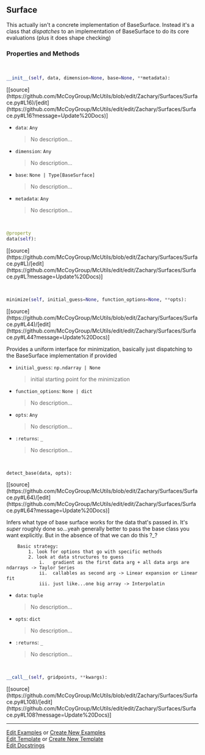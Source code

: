 ## <a id="McUtils.Zachary.Surfaces.Surface.Surface">Surface</a>
This actually isn't a concrete implementation of BaseSurface.
Instead it's a class that _dispatches_ to an implementation of BaseSurface to do its core evaluations (plus it does shape checking)

### Properties and Methods
<a id="McUtils.Zachary.Surfaces.Surface.Surface.__init__" class="docs-object-method">&nbsp;</a> 
```python
__init__(self, data, dimension=None, base=None, **metadata): 
```
<div class="docs-source-link" markdown="1">
[[source](https://github.com/McCoyGroup/McUtils/blob/edit/Zachary/Surfaces/Surface.py#L16)/[edit](https://github.com/McCoyGroup/McUtils/edit/edit/Zachary/Surfaces/Surface.py#L16?message=Update%20Docs)]
</div>


- `data`: `Any`
    >No description...
- `dimension`: `Any`
    >No description...
- `base`: `None | Type[BaseSurface]`
    >No description...
- `metadata`: `Any`
    >No description...

<a id="McUtils.Zachary.Surfaces.Surface.Surface.data" class="docs-object-method">&nbsp;</a> 
```python
@property
data(self): 
```
<div class="docs-source-link" markdown="1">
[[source](https://github.com/McCoyGroup/McUtils/blob/edit/Zachary/Surfaces/Surface.py#L)/[edit](https://github.com/McCoyGroup/McUtils/edit/edit/Zachary/Surfaces/Surface.py#L?message=Update%20Docs)]
</div>

<a id="McUtils.Zachary.Surfaces.Surface.Surface.minimize" class="docs-object-method">&nbsp;</a> 
```python
minimize(self, initial_guess=None, function_options=None, **opts): 
```
<div class="docs-source-link" markdown="1">
[[source](https://github.com/McCoyGroup/McUtils/blob/edit/Zachary/Surfaces/Surface.py#L44)/[edit](https://github.com/McCoyGroup/McUtils/edit/edit/Zachary/Surfaces/Surface.py#L44?message=Update%20Docs)]
</div>

Provides a uniform interface for minimization, basically just dispatching to the BaseSurface implementation if provided
- `initial_guess`: `np.ndarray | None`
    >initial starting point for the minimization
- `function_options`: `None | dict`
    >No description...
- `opts`: `Any`
    >No description...
- `:returns`: `_`
    >No description...

<a id="McUtils.Zachary.Surfaces.Surface.Surface.detect_base" class="docs-object-method">&nbsp;</a> 
```python
detect_base(data, opts): 
```
<div class="docs-source-link" markdown="1">
[[source](https://github.com/McCoyGroup/McUtils/blob/edit/Zachary/Surfaces/Surface.py#L64)/[edit](https://github.com/McCoyGroup/McUtils/edit/edit/Zachary/Surfaces/Surface.py#L64?message=Update%20Docs)]
</div>

Infers what type of base surface works for the data that's passed in.
        It's _super_ roughly done so...yeah generally better to pass the base class you want explicitly.
        But in the absence of that we can do this ?_?

        Basic strategy:
            1. look for options that go with specific methods
            2. look at data structures to guess
                i.   gradient as the first data arg + all data args are ndarrays -> Taylor Series
                ii.  callables as second arg -> Linear expansion or Linear fit
                iii. just like...one big array -> Interpolatin
- `data`: `tuple`
    >No description...
- `opts`: `dict`
    >No description...
- `:returns`: `_`
    >No description...

<a id="McUtils.Zachary.Surfaces.Surface.Surface.__call__" class="docs-object-method">&nbsp;</a> 
```python
__call__(self, gridpoints, **kwargs): 
```
<div class="docs-source-link" markdown="1">
[[source](https://github.com/McCoyGroup/McUtils/blob/edit/Zachary/Surfaces/Surface.py#L108)/[edit](https://github.com/McCoyGroup/McUtils/edit/edit/Zachary/Surfaces/Surface.py#L108?message=Update%20Docs)]
</div>





___

[Edit Examples](https://github.com/McCoyGroup/McUtils/edit/edit/ci/examples/McUtils/Zachary/Surfaces/Surface/Surface.md) or 
[Create New Examples](https://github.com/McCoyGroup/McUtils/new/edit/?filename=ci/examples/McUtils/Zachary/Surfaces/Surface/Surface.md) <br/>
[Edit Template](https://github.com/McCoyGroup/McUtils/edit/edit/ci/docs/McUtils/Zachary/Surfaces/Surface/Surface.md) or 
[Create New Template](https://github.com/McCoyGroup/McUtils/new/edit/?filename=ci/docs/templates/McUtils/Zachary/Surfaces/Surface/Surface.md) <br/>
[Edit Docstrings](https://github.com/McCoyGroup/McUtils/edit/edit/McUtils/Zachary/Surfaces/Surface.py?message=Update%20Docs)